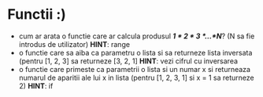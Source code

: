 # Functii :)

- cum ar arata o functie care ar calcula produsul **_1 * 2 * 3 *...*N_**?  (N sa fie introdus de utilizator)
  **HINT**: range
- o functie care sa aiba ca parametru o lista si sa returneze lista inversata (pentru [1, 2, 3] sa returneze [3, 2, 1]
  **HINT**: vezi cifrul cu inversarea
- o functie care primeste ca parametrii o lista si un numar x si returneaza numarul de aparitii ale lui x in lista (pentru [1, 2, 3, 1] si x = 1 sa returneze 2)
  **HINT**: if
